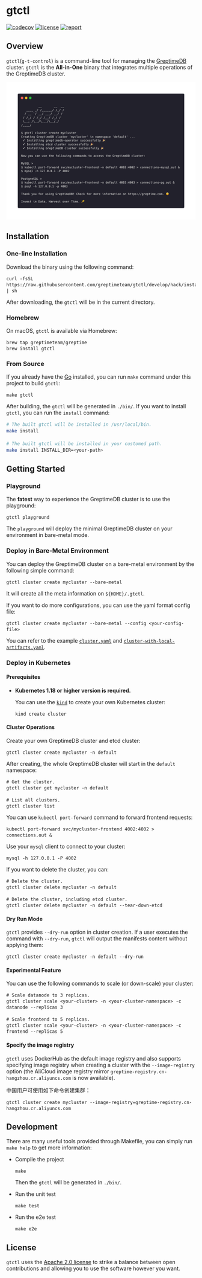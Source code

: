 # gtctl

[![codecov](https://codecov.io/github/GreptimeTeam/gtctl/branch/develop/graph/badge.svg?token=287NUSEH5D)](https://app.codecov.io/github/GreptimeTeam/gtctl/tree/develop)
[![license](https://img.shields.io/github/license/GreptimeTeam/gtctl)](https://github.com/GreptimeTeam/gtctl/blob/develop/LICENSE)
[![report](https://goreportcard.com/badge/github.com/GreptimeTeam/gtctl)](https://goreportcard.com/report/github.com/GreptimeTeam/gtctl)

## Overview

`gtctl`(`g-t-control`) is a command-line tool for managing the [GreptimeDB](https://github.com/GrepTimeTeam/greptimedb) cluster. `gtctl` is the **All-in-One** binary that integrates multiple operations of the GreptimeDB cluster.

<p align="center">
<img alt="screenshot" src="./docs/images/screenshot.png" width="800px">
</p>

## Installation

### One-line Installation

Download the binary using the following command:

```console
curl -fsSL https://raw.githubusercontent.com/greptimeteam/gtctl/develop/hack/install.sh | sh
```

After downloading, the `gtctl` will be in the current directory.

### Homebrew

On macOS, `gtctl` is available via Homebrew:

```console
brew tap greptimeteam/greptime
brew install gtctl
```

### From Source

If you already have the [Go](https://go.dev/doc/install) installed, you can run `make` command under this project to build `gtctl`:

```console
make gtctl
```

After building, the `gtctl` will be generated in `./bin/`. If you want to install `gtctl`, you can run the `install` command:

```bash
# The built gtctl will be installed in /usr/local/bin.
make install

# The built gtctl will be installed in your customed path.
make install INSTALL_DIR=<your-path>
```

## Getting Started

### Playground

The **fatest** way to experience the GreptimeDB cluster is to use the playground:

```console
gtctl playground
```

The `playground` will deploy the minimal GreptimeDB cluster on your environment in bare-metal mode.

### Deploy in Bare-Metal Environment

You can deploy the GreptimeDB cluster on a bare-metal environment by the following simple command:

```console
gtctl cluster create mycluster --bare-metal
```

It will create all the meta information on `${HOME}/.gtctl`.

If you want to do more configurations, you can use the yaml format config file:

```console
gtctl cluster create mycluster --bare-metal --config <your-config-file>
```

You can refer to the example [`cluster.yaml`](./examples/bare-metal/cluster.yaml) and [`cluster-with-local-artifacts.yaml`](./examples/bare-metal/cluster-with-local-artifacts.yaml).

### Deploy in Kubernetes

#### Prerequisites

- **Kubernetes 1.18 or higher version is required.**

  You can use the [`kind`](https://kind.sigs.k8s.io/) to create your own Kubernetes cluster:

  ```console
  kind create cluster
  ```

#### Cluster Operations

Create your own GreptimeDB cluster and etcd cluster:

```console
gtctl cluster create mycluster -n default
```

After creating, the whole GreptimeDB cluster will start in the `default` namespace:

```console
# Get the cluster.
gtctl cluster get mycluster -n default

# List all clusters.
gtctl cluster list
```

You can use `kubectl port-forward` command to forward frontend requests:

```console
kubectl port-forward svc/mycluster-frontend 4002:4002 > connections.out &
```

Use your `mysql` client to connect to your cluster:

```console
mysql -h 127.0.0.1 -P 4002
```

If you want to delete the cluster, you can:

```console
# Delete the cluster.
gtctl cluster delete mycluster -n default

# Delete the cluster, including etcd cluster.
gtctl cluster delete mycluster -n default --tear-down-etcd
```

#### Dry Run Mode

`gtctl` provides `--dry-run` option in cluster creation. If a user executes the command with `--dry-run`, `gtctl` will output the manifests content without applying them:

```console
gtctl cluster create mycluster -n default --dry-run
```

#### Experimental Feature

You can use the following commands to scale (or down-scale) your cluster:

```console
# Scale datanode to 3 replicas.
gtctl cluster scale <your-cluster> -n <your-cluster-namespace> -c datanode --replicas 3

# Scale frontend to 5 replicas.
gtctl cluster scale <your-cluster> -n <your-cluster-namespace> -c frontend --replicas 5
```

#### Specify the image registry

`gtctl` uses DockerHub as the default image registry and also supports specifying image registry when creating a cluster with the `--image-registry` option (the AliCloud image registry mirror `greptime-registry.cn-hangzhou.cr.aliyuncs.com` is now available).

中国用户可使用如下命令创建集群：

```console
gtctl cluster create mycluster --image-registry=greptime-registry.cn-hangzhou.cr.aliyuncs.com
```

## Development

There are many useful tools provided through Makefile, you can simply run `make help` to get more information:

- Compile the project

  ```console
  make
  ```

  Then the `gtctl` will be generated in `./bin/`.


- Run the unit test

  ```console
  make test
  ```

- Run the e2e test

  ```console
  make e2e
  ```

## License

`gtctl` uses the [Apache 2.0 license](./LICENSE) to strike a balance between open contributions and allowing you to use the software however you want.
